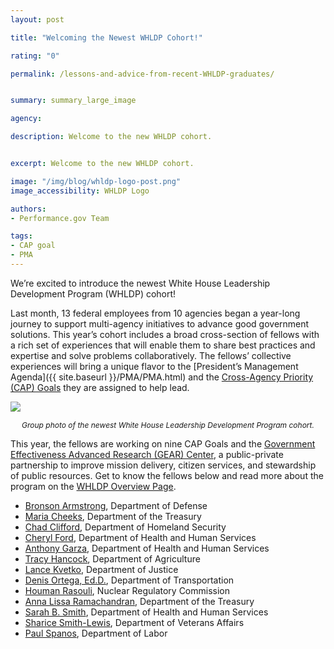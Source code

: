 ```yaml
---
layout: post

title: "Welcoming the Newest WHLDP Cohort!"

rating: "0"

permalink: /lessons-and-advice-from-recent-WHLDP-graduates/


summary: summary_large_image

agency:

description: Welcome to the new WHLDP cohort.


excerpt: Welcome to the new WHLDP cohort.

image: "/img/blog/whldp-logo-post.png"
image_accessibility: WHLDP Logo

authors:
- Performance.gov Team

tags:
- CAP goal
- PMA
---
```

We’re excited to introduce the newest White House Leadership Development Program (WHLDP) cohort!

Last month, 13 federal employees from 10 agencies began a year-long journey to support multi-agency initiatives to advance good government solutions. This year’s cohort includes a broad cross-section of fellows with a rich set of experiences that will enable them to share best practices and expertise and solve problems collaboratively.
The fellows’ collective experiences will bring a unique flavor to the [President’s Management Agenda]({{ site.baseurl }}/PMA/PMA.html) and the [Cross-Agency Priority (CAP) Goals](https://www.performance.gov/CAP/overview/) they are assigned to help lead.

  <a href="{{ site.baseurl }}/img/blog/whldp_cohort_photo"><img src="{{ site.baseurl }}/img/blog/whldp_cohort_photo.jpg"></a>
  <center><i style="font-size: 12px;">Group photo of the newest  White House Leadership Development Program cohort.</i></center>

This year, the fellows are working on nine CAP Goals and the [Government Effectiveness Advanced Research (GEAR) Center](https://www.performance.gov/GEARcenter/index.html), a public-private partnership to improve mission delivery, citizen services, and stewardship of public resources. Get to know the fellows below and read more about the program on the [WHLDP Overview Page](https://www.pic.gov/whldp/).
- [Bronson Armstrong](https://www.pic.gov/whldp/robert-armstrong/), Department of Defense
- [Maria Cheeks](https://www.pic.gov/whldp/maria-cheeks/), Department of the Treasury
- [Chad Clifford](https://www.pic.gov/whldp/chad-clifford/), Department of Homeland Security
- [Cheryl Ford](https://www.pic.gov/whldp/cheryl-ford/), Department of Health and Human Services
- [Anthony Garza](https://www.pic.gov/whldp/anthony-garza/), Department of Health and Human Services
- [Tracy Hancock](https://www.pic.gov/whldp/tracy-hancock/), Department of Agriculture
- [Lance Kvetko](https://www.pic.gov/whldp/lance-kvetko/), Department of Justice
- [Denis Ortega, Ed.D.](https://www.pic.gov/whldp/dennis-ortega/), Department of Transportation
- [Houman Rasouli](https://www.pic.gov/whldp/houman-rasouli/), Nuclear Regulatory Commission
- [Anna Lissa Ramachandran](https://www.pic.gov/whldp/anna-lissa-amachandran/), Department of the Treasury
- [Sarah B. Smith](https://www.pic.gov/whldp/sarah-smith/), Department of Health and Human Services
- [Sharice Smith-Lewis](https://www.pic.gov/whldp/sharice-lewis/), Department of Veterans Affairs
- [Paul Spanos](https://www.pic.gov/whldp/paul-spanos/), Department of Labor
